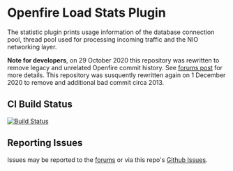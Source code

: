 # Openfire Load Stats Plugin

The statistic plugin prints usage information of the database connection pool, thread pool used for processing incoming traffic and the NIO networking layer.

**Note for developers**, on 29 October 2020 this repository was rewritten to remove legacy and unrelated Openfire commit history.  See [forums post](https://discourse.igniterealtime.org/t/89049) for more details.  This repository was susquently rewritten again on 1 December 2020 to remove and additional bad commit circa 2013.

## CI Build Status

[![Build Status](https://github.com/igniterealtime/openfire-loadStats-plugin/workflows/Java%20CI/badge.svg)](https://github.com/igniterealtime/openfire-loadStats-plugin/actions)

## Reporting Issues

Issues may be reported to the [forums](https://discourse.igniterealtime.org) or via this repo's [Github Issues](https://github.com/igniterealtime/openfire-loadStats-plugin).
